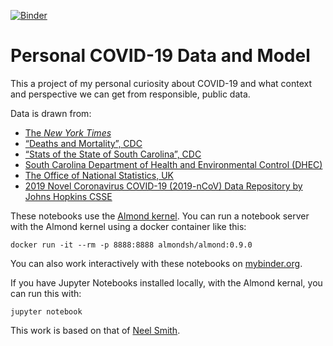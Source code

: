 [![Binder](https://mybinder.org/badge_logo.svg)](https://mybinder.org/v2/gh/Eumaeus/covid-data/master?filepath=index.ipynb)

# Personal COVID-19 Data and Model

This a project of my personal curiosity about COVID-19 and what context and perspective we can get from responsible, public data.

Data is drawn from:

- [The *New York Times*](https://github.com/nytimes/covid-19-data)
- [“Deaths and Mortality”, CDC](https://www.cdc.gov/nchs/fastats/deaths.htm)
- [“Stats of the State of South Carolina”, CDC](https://www.cdc.gov/nchs/pressroom/states/southcarolina/southcarolina.htm)
- [South Carolina Department of Health and Environmental Control (DHEC)](https://www.scdhec.gov/vital-records/parentage/sc-vital-records-data-and-statistics)
- [The Office of National Statistics, UK](https://www.ons.gov.uk/peoplepopulationandcommunity/birthsdeathsandmarriages/deaths/datasets/weeklyprovisionalfiguresondeathsregisteredinenglandandwales)
- [2019 Novel Coronavirus COVID-19 (2019-nCoV) Data Repository by Johns Hopkins CSSE](https://github.com/CSSEGISandData/COVID-19)

These notebooks use the [Almond kernel](https://almond.sh/).  You can run a notebook server with the Almond kernel using a docker container like this:

    docker run -it --rm -p 8888:8888 almondsh/almond:0.9.0

You can also work interactively with these notebooks on [mybinder.org](https://mybinder.org/v2/gh/Eumaeus/fuCite-jupyter/master).

If you have Jupyter Notebooks installed locally, with the Almond kernal, you can run this with:

    jupyter notebook

This work is based on that of [Neel Smith](https://github.com/neelsmith/nomisma-jupyter).

